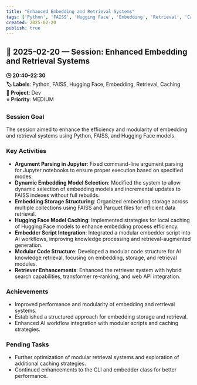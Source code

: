 ```yaml
---
title: "Enhanced Embedding and Retrieval Systems"
tags: ['Python', 'FAISS', 'Hugging Face', 'Embedding', 'Retrieval', 'Caching']
created: 2025-02-20
publish: true
---
```


## 📅 2025-02-20 — Session: Enhanced Embedding and Retrieval Systems

**🕒 20:40–22:30**  
**🏷️ Labels**: Python, FAISS, Hugging Face, Embedding, Retrieval, Caching  
**📂 Project**: Dev  
**⭐ Priority**: MEDIUM  


### Session Goal
The session aimed to enhance the efficiency and modularity of embedding and retrieval systems using Python, FAISS, and Hugging Face models.

### Key Activities
- **Argument Parsing in Jupyter**: Fixed command-line argument parsing for Jupyter notebooks to ensure proper execution based on specified modes.
- **Dynamic Embedding Model Selection**: Modified the system to allow dynamic selection of embedding models and incremental updates to FAISS indexes without full rebuilds.
- **Embedding Storage Structuring**: Organized embedding storage across multiple collections using FAISS and Parquet files for efficient data retrieval.
- **Hugging Face Model Caching**: Implemented strategies for local caching of Hugging Face models to enhance embedding process efficiency.
- **Embedder Script Integration**: Integrated a modular embedder script into AI workflows, improving knowledge processing and retrieval-augmented generation.
- **Modular Code Structure**: Developed a modular code structure for AI knowledge retrieval, focusing on embedding, storage, and retrieval modules.
- **Retriever Enhancements**: Enhanced the retriever system with hybrid search capabilities, transformer re-ranking, and web API integration.

### Achievements
- Improved performance and modularity of embedding and retrieval systems.
- Established a structured approach for embedding storage and retrieval.
- Enhanced AI workflow integration with modular scripts and caching strategies.

### Pending Tasks
- Further optimization of modular retrieval systems and exploration of additional caching strategies.
- Continued enhancements to the CLI and embedder class for better performance.
